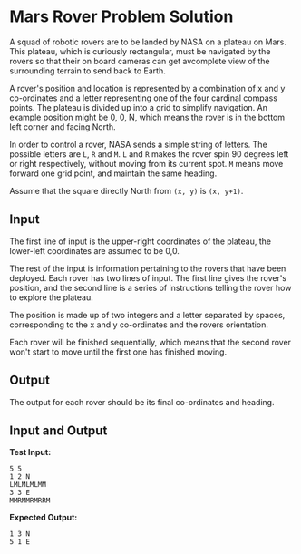 # Mars Rover Problem Solution

A squad of robotic rovers are to be landed by NASA on a plateau on Mars. This plateau, which is curiously rectangular, must be navigated by the rovers so that their on board cameras can get avcomplete view of the surrounding terrain to send back to Earth.

A rover's position and location is represented by a combination of x and y co-ordinates and a letter representing one of the four cardinal compass points. The plateau is divided up into a grid to simplify navigation. An example position might be 0, 0, N, which means the rover is in the bottom left corner and facing North.

In order to control a rover, NASA sends a simple string of letters. The possible letters are `L`, `R` and `M`. `L` and `R` makes the rover spin 90 degrees left or right respectively, without moving from its current spot. `M` means move forward one grid point, and maintain the same heading.

Assume that the square directly North from `(x, y)` is `(x, y+1)`.

## Input

The first line of input is the upper-right coordinates of the plateau, the lower-left coordinates are assumed to be 0,0.

The rest of the input is information pertaining to the rovers that have been deployed. Each rover has two lines of input. The first line gives the rover&#39;s position, and the second line is a series of instructions telling the rover how to explore the plateau.

The position is made up of two integers and a letter separated by spaces, corresponding to the x and y co-ordinates and the rovers orientation.

Each rover will be finished sequentially, which means that the second rover won&#39;t start to move until the first one has finished moving.

## Output

The output for each rover should be its final co-ordinates and heading.

## Input and Output

**Test Input:**

```
5 5
1 2 N
LMLMLMLMM
3 3 E
MMRMMRMRRM
```

**Expected Output:**

```
1 3 N
5 1 E
```
